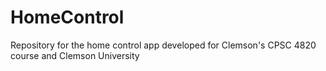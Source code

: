 HomeControl
===========

Repository for the home control app developed for Clemson's CPSC 4820 course and Clemson University
